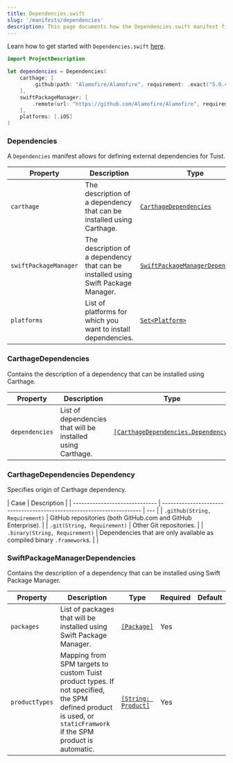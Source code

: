 ```yaml
---
title: Dependencies.swift
slug: '/manifests/dependencies'
description: This page documents how the Dependencies.swift manifest file can be used define the contract between the dependency managers and Tuist.
---
```


Learn how to get started with `Dependencies.swift` [here](../guides/third-party-dependencies/).

```swift
import ProjectDescription

let dependencies = Dependencies(
    carthage: [
        .github(path: "Alamofire/Alamofire", requirement: .exact("5.0.4")),
    ],
    swiftPackageManager: [
        .remote(url: "https://github.com/Alamofire/Alamofire", requirement: .upToNextMajor(from: "5.0.0")),
    ],
    platforms: [.iOS]
)
```

### Dependencies

A `Dependencies` manifest allows for defining external dependencies for Tuist.

| Property              | Description                                                                        | Type                                                                     | Required | Default                  |
| --------------------- | ---------------------------------------------------------------------------------- | ------------------------------------------------------------------------ | -------- | ------------------------ |
| `carthage`            | The description of a dependency that can be installed using Carthage.              | [`CarthageDependencies`](#carthage-dependencies)                         | No       | `nil`                    |
| `swiftPackageManager` | The description of a dependency that can be installed using Swift Package Manager. | [`SwiftPackageManagerDependencies`](#swift-package-manager-dependencies) | No       | `nil`                    |
| `platforms`           | List of platforms for which you want to install dependencies.                       | [`Set<Platform>`](../manifests/project#platform)                           | No       | `Set(Platform.allCases)` |

### CarthageDependencies

Contains the description of a dependency that can be installed using Carthage.

| Property       | Description                                                | Type                                                                     | Required | Default |
| -------------- | ---------------------------------------------------------- | ------------------------------------------------------------------------ | -------- | ------- |
| `dependencies` | List of dependencies that will be installed using Carthage. | [`[CarthageDependencies.Dependency]`](#carthage-dependencies-dependency) | Yes      |         |

### CarthageDependencies Dependency

Specifies origin of Carthage dependency.

| Case                           | Description                                                            |
| ------------------------------ | ---------------------------------------------------------------------- | --- |
| `.github(String, Requirement)` | GitHub repositories (both GitHub.com and GitHub Enterprise).           |
| `.git(String, Requirement)`    | Other Git repositories.                                                |
| `.binary(String, Requirement)` | Dependencies that are only available as compiled binary `.framework`s. |     |

### SwiftPackageManagerDependencies

Contains the description of a dependency that can be installed using Swift Package Manager.

| Property   | Description                                                          | Type                                      | Required | Default |
| ---------- | -------------------------------------------------------------------- | ----------------------------------------- | -------- | ------- |
| `packages` | List of packages that will be installed using Swift Package Manager. | [`[Package]`](../manifests/project#package) | Yes      |         |
| `productTypes` | Mapping from SPM targets to custom Tuist product types. If not specified, the SPM defined product is used, or `staticFramwork` if the SPM product is automatic. | [`[String: Product]`](../manifests/project#product) | Yes      |         |
